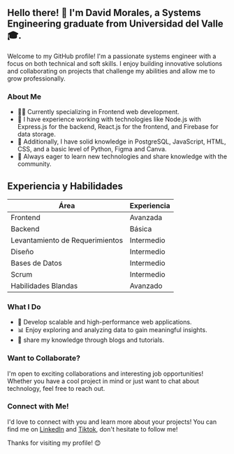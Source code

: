 
## Hello there! 👋 I'm David Morales, a Systems Engineering graduate from Universidad del Valle 🎓.

Welcome to my GitHub profile! I'm a passionate systems engineer with a focus on both technical and soft skills. I enjoy building innovative solutions and collaborating on projects that challenge my abilities and allow me to grow professionally.

### About Me

- 👨‍💻 Currently specializing in Frontend web development.
- 💼 I have experience working with technologies like Node.js with Express.js for the backend, React.js for the frontend, and Firebase for data storage.
- 🌱 Additionally, I have solid knowledge in PostgreSQL, JavaScript, HTML, CSS, and a basic level of Python, Figma and Canva.
- 💬 Always eager to learn new technologies and share knowledge with the community.
## Experiencia y Habilidades

| Área                     | Experiencia   |
|--------------------------|---------------|
| Frontend                 | Avanzada      |
| Backend                  | Básica        |
| Levantamiento de Requerimientos | Intermedio |
| Diseño                   | Intermedio    |
| Bases de Datos           | Intermedio    |
| Scrum                    | Intermedio    |
| Habilidades Blandas      | Avanzado      |


### What I Do

- 🚀 Develop scalable and high-performance web applications.
- 📊 Enjoy exploring and analyzing data to gain meaningful insights.
- 📝 share my knowledge through blogs and tutorials.

### Want to Collaborate?

I'm open to exciting collaborations and interesting job opportunities! Whether you have a cool project in mind or just want to chat about technology, feel free to reach out.

### Connect with Me!

I'd love to connect with you and learn more about your projects! You can find me on [LinkedIn](https://www.linkedin.com/in/william-david-morales-pineda-551589249/) and [Tiktok](https://www.tiktok.com/@davidmorales712), don't hesitate to follow me!

Thanks for visiting my profile! 😊



<!--
**ZaliWow/ZaliWow** is a ✨ _special_ ✨ repository because its `README.md` (this file) appears on your GitHub profile.

Here are some ideas to get you started:

- 🔭 I’m currently working on ...
- 🌱 I’m currently learning ...
- 👯 I’m looking to collaborate on ...
- 🤔 I’m looking for help with ...
- 💬 Ask me about ...
- 📫 How to reach me: ...
- 😄 Pronouns: ...
- ⚡ Fun fact: ...
-->
